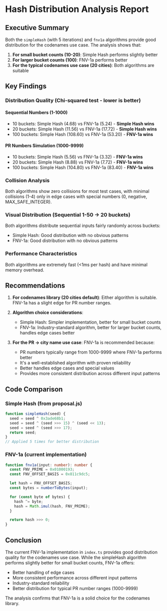 # Hash Distribution Analysis Report

## Executive Summary

Both the `simpleHash` (with 5 iterations) and `fnv1a` algorithms provide good distribution for the codenames use case. The analysis shows that:

1. **For small bucket counts (10-20)**: Simple Hash performs slightly better
2. **For larger bucket counts (100)**: FNV-1a performs better
3. **For the typical codenames use case (20 cities)**: Both algorithms are suitable

## Key Findings

### Distribution Quality (Chi-squared test - lower is better)

#### Sequential Numbers (1-1000)

- 10 buckets: Simple Hash (4.68) vs FNV-1a (5.24) - **Simple Hash wins**
- 20 buckets: Simple Hash (11.56) vs FNV-1a (17.72) - **Simple Hash wins**
- 100 buckets: Simple Hash (108.60) vs FNV-1a (53.20) - **FNV-1a wins**

#### PR Numbers Simulation (1000-9999)

- 10 buckets: Simple Hash (5.56) vs FNV-1a (3.32) - **FNV-1a wins**
- 20 buckets: Simple Hash (8.88) vs FNV-1a (7.72) - **FNV-1a wins**
- 100 buckets: Simple Hash (104.80) vs FNV-1a (83.40) - **FNV-1a wins**

### Collision Analysis

Both algorithms show zero collisions for most test cases, with minimal collisions (1-4) only in edge cases with special numbers (0, negative, MAX_SAFE_INTEGER).

### Visual Distribution (Sequential 1-50 → 20 buckets)

Both algorithms distribute sequential inputs fairly randomly across buckets:

- Simple Hash: Good distribution with no obvious patterns
- FNV-1a: Good distribution with no obvious patterns

### Performance Characteristics

Both algorithms are extremely fast (<1ms per hash) and have minimal memory overhead.

## Recommendations

1. **For codenames library (20 cities default)**: Either algorithm is suitable. FNV-1a has a slight edge for PR number ranges.

2. **Algorithm choice considerations**:
   - Simple Hash: Simpler implementation, better for small bucket counts
   - FNV-1a: Industry-standard algorithm, better for larger bucket counts, handles edge cases better

3. **For the PR → city name use case**: FNV-1a is recommended because:
   - PR numbers typically range from 1000-9999 where FNV-1a performs better
   - It's a well-established algorithm with proven reliability
   - Better handles edge cases and special values
   - Provides more consistent distribution across different input patterns

## Code Comparison

### Simple Hash (from proposal.js)

```javascript
function simpleHash(seed) {
  seed = seed ^ 0x3ade68b1;
  seed = seed ^ (seed >>> 15) ^ (seed << 13);
  seed = seed ^ (seed >>> 17);
  return seed;
}
// Applied 5 times for better distribution
```

### FNV-1a (current implementation)

```typescript
function fnv1a(input: number): number {
  const FNV_PRIME = 0x01000193;
  const FNV_OFFSET_BASIS = 0x811c9dc5;

  let hash = FNV_OFFSET_BASIS;
  const bytes = numberToBytes(input);

  for (const byte of bytes) {
    hash ^= byte;
    hash = Math.imul(hash, FNV_PRIME);
  }

  return hash >>> 0;
}
```

## Conclusion

The current FNV-1a implementation in `index.ts` provides good distribution quality for the codenames use case. While the simpleHash algorithm performs slightly better for small bucket counts, FNV-1a offers:

- Better handling of edge cases
- More consistent performance across different input patterns
- Industry-standard reliability
- Better distribution for typical PR number ranges (1000-9999)

The analysis confirms that FNV-1a is a solid choice for the codenames library.
